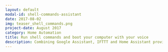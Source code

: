 ```yaml
---
layout: default
modal-id: shell-commands-assistant
date: 2017-08-02
img: teaser_shell_commands.png
project-date: August 2017
category: Home Automation
title: Run shell commands and boot your computer with your voice
description: Combining Google Assistant, IFTTT and Home Assistant provides us access to a powerful tool&#58; Voice-activated shell commands. No more getting up from the couch and physically control devices. Calories have rights too and we should stop burning them. Let's go! [&nbsp;<a href="/home%20automation/shell-commands-assistant/">Read&nbsp;More...</a>&nbsp;]
---
```

